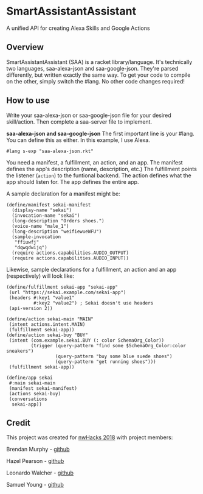 # SmartAssistantAssistant
A unified API for creating Alexa Skills and Google Actions

## Overview

SmartAssistantAssistant (SAA) is a racket library/language. 
It's technically two languages, saa-alexa-json and saa-google-json. 
They're parsed differently, but written exactly the same way. 
To get your code to compile on the other, simply switch the #lang. 
No other code changes required!

## How to use

Write your saa-alexa-json or saa-google-json file for your desired skill/action. Then complete a saa-server file to implement.

**saa-alexa-json and saa-google-json**
The first important line is your #lang. You can define this as either. In this example, I use Alexa.
```
#lang s-exp "saa-alexa-json.rkt"
```

You need a manifest, a fulfillment, an action, and an app. 
The manifest defines the app's description (name, description, etc.)
The fulfillment points the listener (`action`) to the funtional backend.
The action defines what the app should listen for.
The app defines the entire app.

A sample declaration for a manifest might be:
```
(define/manifest sekai-manifest
  (display-name "sekai")
  (invocation-name "sekai")
  (long-description "Orders shoes.")
  (voice-name "male_1")
  (long-description "weifiewueWFU")
  (sample-invocation
   "ffiuwfj"
   "dqwqdwijq")
  (require actions.capabilities.AUDIO_OUTPUT)
  (require actions.capabilities.AUDIO_INPUT))
 ```
 
 Likewise, sample declarations for a fulfillment, an action and an app (respectively) will look like:
 ```
 (define/fulfillment sekai-app "sekai-app"
  (url "https://sekai.example.com/sekai-app")
  (headers #:key1 "value1"
           #:key2 "value2") ; Sekai doesn't use headers
  (api-version 2))
 ```
 ```
 (define/action sekai-main "MAIN"
  (intent actions.intent.MAIN)
  (fulfillment sekai-app))
(define/action sekai-buy "BUY"
  (intent (com.example.sekai.BUY (: color SchemaOrg_Color))
          (trigger (query-pattern "find some $SchemaOrg_Color:color sneakers")
                   (query-pattern "buy some blue suede shoes")
                   (query-pattern "get running shoes")))
  (fulfillment sekai-app))
 ```
 ```
 (define/app sekai
  #:main sekai-main
  (manifest sekai-manifest)
  (actions sekai-buy)
  (conversations
   sekai-app))
 ```

## Credit

This project was created for [nwHacks 2018](https://www.nwhacks.io/) with project members:

Brendan Murphy - [github](https://github.com/Shamrock-Frost)

Hazel Pearson - [github](https://github.com/trixiecatsrule)

Leonardo Walcher - [github](https://github.com/leonardow97)

Samuel Young - [github](https://github.com/young438)
